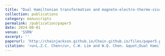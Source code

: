 ```yaml
---
title: "Dual Hamiltonian transformation and magneto-electro-thermo-viscoelastic contact analysis"
collection: publications
category: manuscripts
permalink: /publication/paper5
date: 2024-08-01
venue: 'SSRN'
excerpt: ''
paperurl: 'http://chainjackson.github.io/Chain.github.io/files/paper5.pdf'
citation: '<u>L.Z.C. Chen</u>, C.W. Lim and W.Q. Chen. &quot;Dual Hamiltonian transformation and magneto-electro-thermo-viscoelastic contact analysis. &quot; <i>SSRN</i>, 2025.'
---
```

